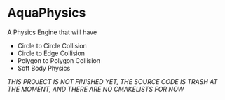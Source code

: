 # AquaPhysics

A Physics Engine that will have
  - Circle to Circle Collision
  - Circle to Edge Collision
  - Polygon to Polygon Collision
  - Soft Body Physics
  
 *THIS PROJECT IS NOT FINISHED YET, THE SOURCE CODE IS TRASH AT THE MOMENT, AND THERE ARE NO CMAKELISTS FOR NOW*
 
